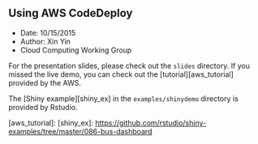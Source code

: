 Using AWS CodeDeploy
--------------------

 * Date: 10/15/2015
 * Author: Xin Yin
 * Cloud Computing Working Group

For the presentation slides, please check out the `slides` directory.
If you missed the live demo, you can check out the [tutorial][aws_tutorial]
provided by the AWS.

The [Shiny example][shiny_ex] in the `examples/shinydemo` directory is provided
by Rstudio.

[aws_tutorial]: 
[shiny_ex]: https://github.com/rstudio/shiny-examples/tree/master/086-bus-dashboard
